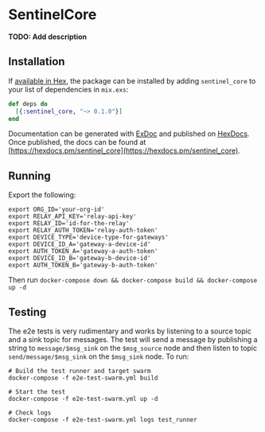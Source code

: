 # SentinelCore

**TODO: Add description**

## Installation

If [available in Hex](https://hex.pm/docs/publish), the package can be installed
by adding `sentinel_core` to your list of dependencies in `mix.exs`:

```elixir
def deps do
  [{:sentinel_core, "~> 0.1.0"}]
end
```

Documentation can be generated with [ExDoc](https://github.com/elixir-lang/ex_doc)
and published on [HexDocs](https://hexdocs.pm). Once published, the docs can
be found at [https://hexdocs.pm/sentinel_core](https://hexdocs.pm/sentinel_core).

## Running

Export the following:
```
export ORG_ID='your-org-id'
export RELAY_API_KEY='relay-api-key'
export RELAY_ID='id-for-the-relay'
export RELAY_AUTH_TOKEN='relay-auth-token'
export DEVICE_TYPE='device-type-for-gateways'
export DEVICE_ID_A='gateway-a-device-id'
export AUTH_TOKEN_A='gateway-a-auth-token'
export DEVICE_ID_B='gateway-b-device-id'
export AUTH_TOKEN_B='gateway-b-auth-token'
```

Then run `docker-compose down && docker-compose build && docker-compose up -d`

## Testing

The e2e tests is very rudimentary and works by listening to a source topic and
a sink topic for messages. The test will send a message by publishing a string
to `message/$msg_sink` on the `$msg_source` node and then listen to topic
`send/message/$msg_sink` on the `$msg_sink` node. To run:

```
# Build the test runner and target swarm
docker-compose -f e2e-test-swarm.yml build

# Start the test
docker-compose -f e2e-test-swarm.yml up -d

# Check logs
docker-compose -f e2e-test-swarm.yml logs test_runner
```

